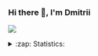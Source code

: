 ### Hi there 👋, I'm Dmitrii
![](https://komarev.com/ghpvc/?username=webdkopytin)
<br />

<details>
  <summary>:zap: Statistics:</summary>
    <img align="left" alt="GitHub Stats" src="https://github-readme-stats.vercel.app/api/top-langs/?username=webdkopytin&show_icons=true" />
  <br />
  <img align="left" alt="GitHub Stats" src="https://github-readme-stats.vercel.app/api?username=webdkopytin&layout=compact" />
</details>


